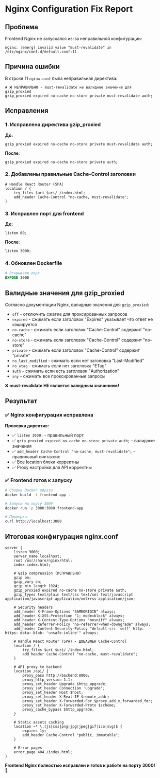 # Nginx Configuration Fix Report

## Проблема
Frontend Nginx не запускался из-за неправильной конфигурации:
```
nginx: [emerg] invalid value "must-revalidate" in /etc/nginx/conf.d/default.conf:11
```

## Причина ошибки
В строке 11 `nginx.conf` была неправильная директива:
```nginx
# ❌ НЕПРАВИЛЬНО - must-revalidate не валидное значение для gzip_proxied
gzip_proxied expired no-cache no-store private must-revalidate auth;
```

## Исправления

### 1. Исправлена директива gzip_proxied
**До:**
```nginx
gzip_proxied expired no-cache no-store private must-revalidate auth;
```

**После:**
```nginx
gzip_proxied expired no-cache no-store private auth;
```

### 2. Добавлены правильные Cache-Control заголовки
```nginx
# Handle React Router (SPA)
location / {
    try_files $uri $uri/ /index.html;
    add_header Cache-Control "no-cache, must-revalidate";
}
```

### 3. Исправлен порт для frontend
**До:**
```nginx
listen 80;
```

**После:**
```nginx
listen 3000;
```

### 4. Обновлен Dockerfile
```dockerfile
# Открываем порт
EXPOSE 3000
```

## Валидные значения для gzip_proxied

Согласно документации Nginx, валидные значения для `gzip_proxied`:
- `off` - отключить сжатие для проксированных запросов
- `expired` - сжимать если заголовок "Expires" указывает что ответ не кэшируется
- `no-cache` - сжимать если заголовок "Cache-Control" содержит "no-cache"
- `no-store` - сжимать если заголовок "Cache-Control" содержит "no-store"  
- `private` - сжимать если заголовок "Cache-Control" содержит "private"
- `no_last_modified` - сжимать если нет заголовка "Last-Modified"
- `no_etag` - сжимать если нет заголовка "ETag"
- `auth` - сжимать если есть заголовок "Authorization"
- `any` - сжимать все проксированные запросы

❌ **must-revalidate НЕ является валидным значением!**

## Результат

### ✅ Nginx конфигурация исправлена

**Проверка директив:**
- ✅ `listen 3000;` - правильный порт
- ✅ `gzip_proxied expired no-cache no-store private auth;` - валидные значения
- ✅ `add_header Cache-Control "no-cache, must-revalidate";` - правильный синтаксис
- ✅ Все location блоки корректны
- ✅ Proxy настройки для API корректны

### ✅ Frontend готов к запуску

```bash
# Сборка Docker образа
docker build -t frontend-app .

# Запуск на порту 3000
docker run -p 3000:3000 frontend-app

# Проверка
curl http://localhost:3000
```

## Итоговая конфигурация nginx.conf

```nginx
server {
    listen 3000;
    server_name localhost;
    root /usr/share/nginx/html;
    index index.html;

    # Gzip compression (ИСПРАВЛЕНО)
    gzip on;
    gzip_vary on;
    gzip_min_length 1024;
    gzip_proxied expired no-cache no-store private auth;
    gzip_types text/plain text/css text/xml text/javascript application/javascript application/xml+rss application/json;

    # Security headers
    add_header X-Frame-Options "SAMEORIGIN" always;
    add_header X-XSS-Protection "1; mode=block" always;
    add_header X-Content-Type-Options "nosniff" always;
    add_header Referrer-Policy "no-referrer-when-downgrade" always;
    add_header Content-Security-Policy "default-src 'self' http: https: data: blob: 'unsafe-inline'" always;

    # Handle React Router (SPA) - ДОБАВЛЕН Cache-Control
    location / {
        try_files $uri $uri/ /index.html;
        add_header Cache-Control "no-cache, must-revalidate";
    }

    # API proxy to backend
    location /api/ {
        proxy_pass http://backend:8000;
        proxy_http_version 1.1;
        proxy_set_header Upgrade $http_upgrade;
        proxy_set_header Connection 'upgrade';
        proxy_set_header Host $host;
        proxy_set_header X-Real-IP $remote_addr;
        proxy_set_header X-Forwarded-For $proxy_add_x_forwarded_for;
        proxy_set_header X-Forwarded-Proto $scheme;
        proxy_cache_bypass $http_upgrade;
    }

    # Static assets caching
    location ~* \.(js|css|png|jpg|jpeg|gif|ico|svg)$ {
        expires 1y;
        add_header Cache-Control "public, immutable";
    }

    # Error pages
    error_page 404 /index.html;
}
```

**Frontend Nginx полностью исправлен и готов к работе на порту 3000! 🚀** 